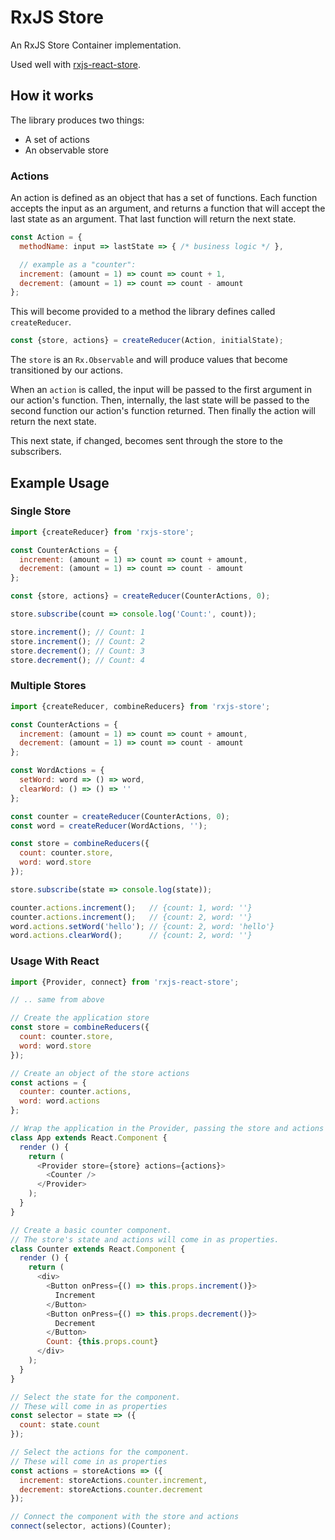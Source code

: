 # RxJS Store

An RxJS Store Container implementation.

Used well with [rxjs-react-store](https://github.com/ajwhite/rxjs-react-store).

## How it works

The library produces two things:
- A set of actions
- An observable store

### Actions
An action is defined as an object that has a set of functions. Each function accepts the input as an argument, and returns a function that will accept the last state as an argument. That last function will return the next state.

```js
const Action = {
  methodName: input => lastState => { /* business logic */ },

  // example as a "counter":
  increment: (amount = 1) => count => count + 1,
  decrement: (amount = 1) => count => count - amount
};
```

This will become provided to a method the library defines called `createReducer`.

```js
const {store, actions} = createReducer(Action, initialState);
```

The `store` is an `Rx.Observable` and will produce values that become transitioned by our actions.

When an `action` is called, the input will be passed to the first argument in our action's function. Then, internally, the last state will be passed to the second function our action's function returned. Then finally the action will return the next state.

This next state, if changed, becomes sent through the store to the subscribers.


## Example Usage

### Single Store

```js
import {createReducer} from 'rxjs-store';

const CounterActions = {
  increment: (amount = 1) => count => count + amount,
  decrement: (amount = 1) => count => count - amount
};

const {store, actions} = createReducer(CounterActions, 0);

store.subscribe(count => console.log('Count:', count));

store.increment(); // Count: 1
store.increment(); // Count: 2
store.decrement(); // Count: 3
store.decrement(); // Count: 4
```


### Multiple Stores

```js
import {createReducer, combineReducers} from 'rxjs-store';

const CounterActions = {
  increment: (amount = 1) => count => count + amount,
  decrement: (amount = 1) => count => count - amount
};

const WordActions = {
  setWord: word => () => word,
  clearWord: () => () => ''
};

const counter = createReducer(CounterActions, 0);
const word = createReducer(WordActions, '');

const store = combineReducers({
  count: counter.store,
  word: word.store
});

store.subscribe(state => console.log(state));

counter.actions.increment();   // {count: 1, word: ''}
counter.actions.increment();   // {count: 2, word: ''}
word.actions.setWord('hello'); // {count: 2, word: 'hello'}
word.actions.clearWord();      // {count: 2, word: ''}
```

### Usage With React
```js
import {Provider, connect} from 'rxjs-react-store';

// .. same from above

// Create the application store
const store = combineReducers({
  count: counter.store,
  word: word.store
});

// Create an object of the store actions
const actions = {
  counter: counter.actions,
  word: word.actions
};

// Wrap the application in the Provider, passing the store and actions
class App extends React.Component {
  render () {
    return (
      <Provider store={store} actions={actions}>
        <Counter />
      </Provider>
    );
  }
}

// Create a basic counter component.
// The store's state and actions will come in as properties.
class Counter extends React.Component {
  render () {
    return (
      <div>
        <Button onPress={() => this.props.increment()}>
          Increment
        </Button>
        <Button onPress={() => this.props.decrement()}>
          Decrement
        </Button>
        Count: {this.props.count}
      </div>
    );
  }
}

// Select the state for the component.
// These will come in as properties
const selector = state => ({
  count: state.count
});

// Select the actions for the component.
// These will come in as properties
const actions = storeActions => ({
  increment: storeActions.counter.increment,
  decrement: storeActions.counter.decrement
});

// Connect the component with the store and actions
connect(selector, actions)(Counter);
```
